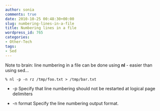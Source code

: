 ```yaml
---
author: sonia
comments: true
date: 2010-10-25 00:48:30+00:00
slug: numbering-lines-in-a-file
title: Numbering lines in a file
wordpress_id: 765
categories:
- Other-Tech
tags:
- Sed
---
```


Note to brain: line numbering in a file can be done using **nl** - easier than using sed...

    
    % nl -p -n rz /tmp/foo.txt > /tmp/bar.txt
    





	
  * -p    Specify that line numbering should not be restarted at logical page delimiters

	
  * -n format    Specify the line numbering output format.



